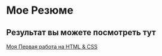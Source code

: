 # Мое Резюме 
## Результат вы можете посмотреть тут
[Моя Первая работа на HTML & CSS](https://pavelpsiho.github.io/resume/)
